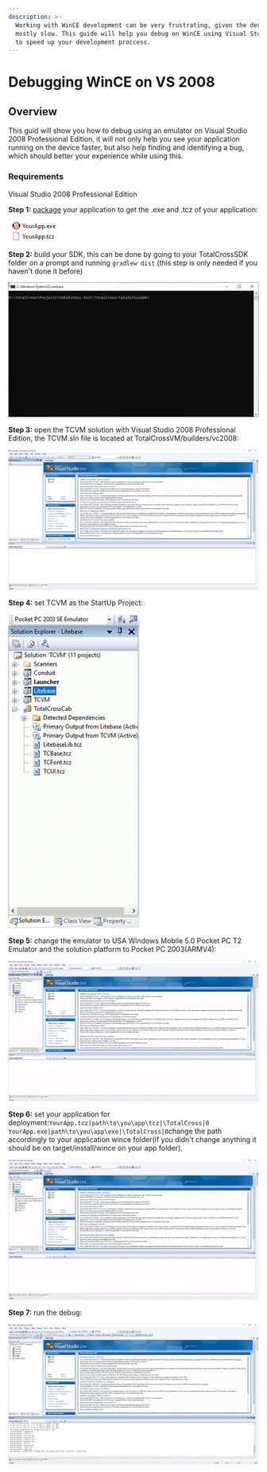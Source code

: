```yaml
---
description: >-
  Working with WinCE development can be very frustrating, given the devices are
  mostly slow. This guide will help you debug on WinCE using Visual Studio 2008
  to speed up your development proccess.
---
```


# Debugging WinCE on VS 2008

## Overview

This guid will show you how to debug using an emulator on Visual Studio 2008 Professional Edition, it will not only help you see your application running on the device faster, but also help finding and identifying a bug, which should better your experience while using this.

### Requirements

Visual Studio 2008 Professional Edition

**Step 1:** [package](https://learn.totalcross.com/get-started/test-drive#package) your application to get the .exe and .tcz of your application:

![Files you will need.](../../.gitbook/assets/packaged_files.png)

**Step 2:** build your SDK, this can be done by going to your TotalCrossSDK folder on a prompt and running `gradlew dist` \(this step is only needed if you haven't done it before\)

![Building your sdk to use on the debug.](../../.gitbook/assets/building_sdk.gif)

**Step 3:** open the TCVM solution with Visual Studio 2008 Professional Edition, the TCVM.sln file is located at TotalCrossVM/builders/vc2008:

![How to open the TCVM.sln file.](../../.gitbook/assets/open_solution.gif)

**Step 4:** set TCVM as the StartUp Project:

![Changing the StartUp Project](../../.gitbook/assets/set_as_startup_project.gif)

**Step 5:** change the emulator to USA Windows Mobile 5.0 Pocket PC T2 Emulator and the solution platform to Pocket PC 2003\(ARMV4\):

![Changing the emulator and solution platform.](../../.gitbook/assets/changing_emulator_and_solution_platform.gif)

**Step 6:** set your application for deployment:`YourApp.tcz|path\to\you\app\tcz|\TotalCross|0 YourApp.exe|path\to\you\app\exe|\TotalCross|0`change the path accordingly to your application wince folder\(if you didn't change anything it should be on target/install/wince on your app folder\).

![](../../.gitbook/assets/changing_emulator_and_solution_platform%20%281%29.gif)

**Step 7:** run the debug:

![Running the debug!](../../.gitbook/assets/running_debug.gif)



